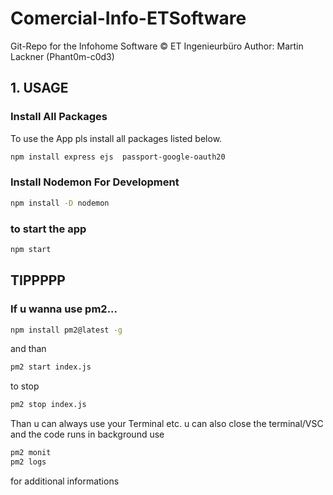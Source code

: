 # Comercial-Info-ETSoftware
Git-Repo for the Infohome Software © ET Ingenieurbüro
Author: Martin Lackner (Phant0m-c0d3)

## 1. USAGE

### Install All Packages

To use the App pls install all packages listed below. 
```bash
npm install express ejs  passport-google-oauth20 
```

### Install Nodemon For Development

```bash
npm install -D nodemon
```

### to start the app

```bash
npm start
```

## TIPPPPP
### If u wanna use pm2... 

```bash
npm install pm2@latest -g
```
and than

```bash
pm2 start index.js
```
to stop
```bash
pm2 stop index.js
```
Than u can always use your Terminal etc. u can also close the terminal/VSC and the code runs in background
use 
```bash
pm2 monit
pm2 logs
```
for additional informations



